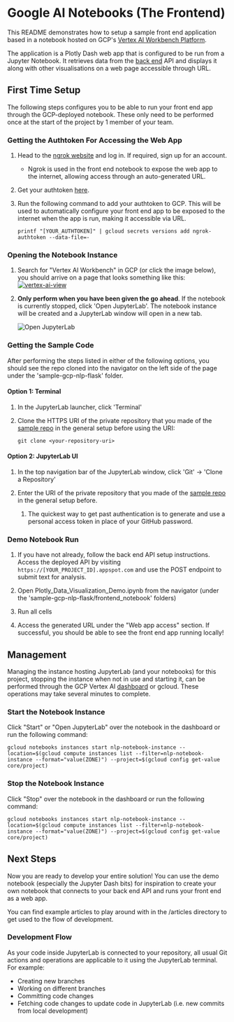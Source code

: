 # Google AI Notebooks (The Frontend)
This README demonstrates how to setup a sample front end application based in a notebook hosted on GCP's [Vertex AI Workbench Platform](https://cloud.google.com/vertex-ai-workbench).

The application is a Plotly Dash web app that is configured to be run from a Jupyter Notebook. It retrieves data from the [back end](../frontend_notebook/README.md) API and displays it along with other visualisations on a web page accessible through URL.


## First Time Setup
The following steps configures you to be able to run your front end app through the GCP-deployed notebook. These only need to be performed once at the start of the project by 1 member of your team.


### Getting the Authtoken For Accessing the Web App
1. Head to the [ngrok website](https://dashboard.ngrok.com/) and log in. If required, sign up for an account.
    * Ngrok is used in the front end notebook to expose the web app to the internet, allowing access through an auto-generated URL.
1. Get your authtoken [here](https://dashboard.ngrok.com/get-started/your-authtoken).
1. Run the following command to add your authtoken to GCP. This will be used to automatically configure your front end app to be exposed to the internet when the app is run, making it accessible via URL.

    ```
    printf "[YOUR_AUTHTOKEN]" | gcloud secrets versions add ngrok-authtoken --data-file=-
    ```


### Opening the Notebook Instance
1. Search for "Vertex AI Workbench" in GCP (or click the image below), you should arrive on a page that looks something like this:
    [![vertex-ai-view][vertex_img]][vertex_ai_workbench]

    [vertex_img]: ../docs/vertex-ai-view.png
    [vertex_ai_workbench]: https://console.cloud.google.com/vertex-ai/workbench/list


1. **Only perform when you have been given the go ahead**. If the notebook is currently stopped, click 'Open JupyterLab'. The notebook instance will be created and a JupyterLab window will open in a new tab.

    ![Open JupyterLab][jupyter_img]

    [jupyter_img]: ../docs/new-jupyterlab-view.png


### Getting the Sample Code
After performing the steps listed in either of the following options, you should see the repo cloned into the navigator on the left side of the page under the 'sample-gcp-nlp-flask' folder. 

#### Option 1: Terminal
1. In the JupyterLab launcher, click 'Terminal'

1. Clone the HTTPS URI of the private repository that you made of the [sample repo](https://github.com/was111607/sample-gcp-nlp-flask.git) in the general setup before using the URI:
    ```
    git clone <your-repository-uri>
    ```

#### Option 2: JupyterLab UI
1. In the top navigation bar of the JupyterLab window, click 'Git' -> 'Clone a Repository' 

1. Enter the URI of the private repository that you made of the [sample repo](https://github.com/was111607/sample-gcp-nlp-flask.git) in the general setup before.
    1. The quickest way to get past authentication is to generate and use a personal access token in place of your GitHub password.


### Demo Notebook Run
1. If you have not already, follow the back end API setup instructions. Access the deployed API by visiting `https://[YOUR_PROJECT_ID].appspot.com` and use the POST endpoint to submit text for analysis.

1. Open Plotly_Data_Visualization_Demo.ipynb from the navigator (under the 'sample-gcp-nlp-flask/frontend_notebook' folders)

1. Run all cells

1. Access the generated URL under the "Web app access" section. If successful, you should be able to see the front end app running locally!

## Management
Managing the instance hosting JupyterLab (and your notebooks) for this project, stopping the instance when not in use and starting it, can be performed through the GCP Vertex AI [dashboard](https://console.cloud.google.com/vertex-ai/workbench/list) or gcloud. These operations may take several minutes to complete. 

### Start the Notebook Instance
Click "Start" or "Open JupyterLab" over the notebook in the dashboard or run the following command:
```
gcloud notebooks instances start nlp-notebook-instance --location=$(gcloud compute instances list --filter=nlp-notebook-instance --format="value(ZONE)") --project=$(gcloud config get-value core/project)
```

### Stop the Notebook Instance
Click "Stop" over the notebook in the dashboard or run the following command:
```
gcloud notebooks instances start nlp-notebook-instance --location=$(gcloud compute instances list --filter=nlp-notebook-instance --format="value(ZONE)") --project=$(gcloud config get-value core/project)
```

## Next Steps
Now you are ready to develop your entire solution! You can use the demo notebook (especially the Jupyter Dash bits) for inspiration to create your own notebook that connects to your back end API and runs your front end as a web app.

You can find example articles to play around with in the /articles directory to get used to the flow of development.


### Development Flow
As your code inside JupyterLab is connected to your repository, all usual Git actions and operations are applicable to it using the JupyterLab terminal. For example:

* Creating new branches
* Working on different branches
* Committing code changes
* Fetching code changes to update code in JupyterLab (i.e. new commits from local development)

